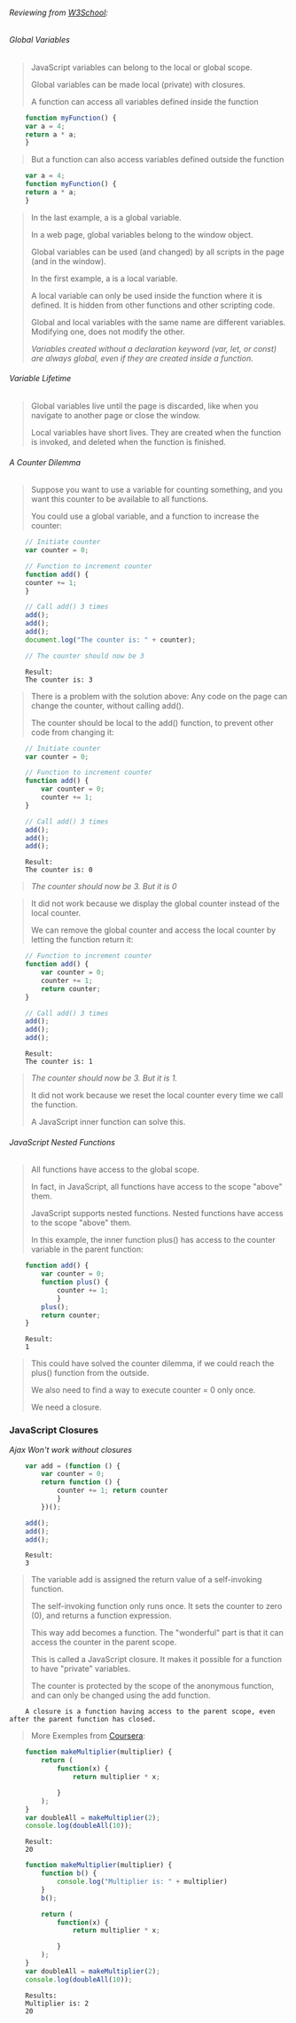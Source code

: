 
###### Reviewing from [W3School](https://www.w3schools.com/js/js_function_closures.asp):

###### Global Variables

> JavaScript variables can belong to the local or global scope.
>
> Global variables can be made local (private) with closures.
>
> A function can access all variables defined inside the function
```js
    function myFunction() {
    var a = 4;
    return a * a;
    }
```
> But a function can also access variables defined outside the function
```js
    var a = 4;
    function myFunction() {
    return a * a;
    }
```
> In the last example, a is a global variable.
>
> In a web page, global variables belong to the window object.
>
> Global variables can be used (and changed) by all scripts in the page (and in the window).
>
> In the first example, a is a local variable.
>
> A local variable can only be used inside the function where it is defined. It is hidden from other functions and other scripting code.
>
> Global and local variables with the same name are different variables. Modifying one, does not modify the other.
>
> *Variables created without a declaration keyword (var, let, or const) are always global, even if they are created inside a function.*

###### Variable Lifetime

> Global variables live until the page is discarded, like when you navigate to another page or close the window.
>
> Local variables have short lives. They are created when the function is invoked, and deleted when the function is finished.

###### A Counter Dilemma

> Suppose you want to use a variable for counting something, and you want this counter to be available to all functions.
>
> You could use a global variable, and a function to increase the counter:

```js
    // Initiate counter
    var counter = 0;

    // Function to increment counter
    function add() {
    counter += 1;
    }

    // Call add() 3 times
    add();
    add();
    add();
    document.log("The counter is: " + counter);

    // The counter should now be 3 
```
        Result: 
        The counter is: 3

> There is a problem with the solution above: Any code on the page can change the counter, without calling add().
>
> The counter should be local to the add() function, to prevent other code from changing it:

```js
    // Initiate counter
    var counter = 0;

    // Function to increment counter
    function add() {
        var counter = 0;
        counter += 1;
    }

    // Call add() 3 times
    add();
    add();
    add();
```
        Result: 
        The counter is: 0

> *The counter should now be 3. But it is 0*

> It did not work because we display the global counter instead of the local counter.
>
> We can remove the global counter and access the local counter by letting the function return it:

```js
    // Function to increment counter
    function add() {
        var counter = 0;
        counter += 1;
        return counter;
    }

    // Call add() 3 times
    add();
    add();
    add();
```
        Result: 
        The counter is: 1

> *The counter should now be 3. But it is 1.*
>
> It did not work because we reset the local counter every time we call the function.
>
> A JavaScript inner function can solve this.

###### JavaScript Nested Functions

> All functions have access to the global scope.  
>
> In fact, in JavaScript, all functions have access to the scope "above" them.
>
> JavaScript supports nested functions. Nested functions have access to the scope "above" them.
>
> In this example, the inner function plus() has access to the counter variable in the parent function:

```js
    function add() {
        var counter = 0;
        function plus() {
            counter += 1;
            }
        plus();   
        return counter;
    } 
```
        Result:
        1

> This could have solved the counter dilemma, if we could reach the plus() function from the outside.
>
> We also need to find a way to execute counter = 0 only once.
>
> We need a closure.

### JavaScript Closures

*Ajax Won't work without closures*

```js
    var add = (function () {
        var counter = 0;
        return function () {
            counter += 1; return counter
            }
        })();

    add();
    add();
    add();
```
        Result:
        3

> The variable add is assigned the return value of a self-invoking function.
>
> The self-invoking function only runs once. It sets the counter to zero (0), and returns a function expression.
>
> This way add becomes a function. The "wonderful" part is that it can access the counter in the parent scope.
>
> This is called a JavaScript closure. It makes it possible for a function to have "private" variables.
>
> The counter is protected by the scope of the anonymous function, and can only be changed using the add function.

        A closure is a function having access to the parent scope, even after the parent function has closed.

> More Exemples from [Coursera](https://www.coursera.org/learn/html-css-javascript-for-web-developers/lecture/5jhf0/lecture-51-closures): 

```js
    function makeMultiplier(multiplier) {
        return (
            function(x) {
                return multiplier * x;

            }
        );
    }
    var doubleAll = makeMultiplier(2);
    console.log(doubleAll(10));
```
        Result:
        20

```js
    function makeMultiplier(multiplier) {
        function b() {
            console.log("Multiplier is: " + multiplier)
        }
        b();

        return (
            function(x) {
                return multiplier * x;

            }
        );
    }
    var doubleAll = makeMultiplier(2);
    console.log(doubleAll(10));
```
        Results:
        Multiplier is: 2
        20

